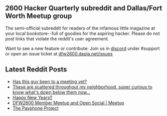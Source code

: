 ## 2600 Hacker Quarterly subreddit and Dallas/Fort Worth Meetup group
The semi-official subreddit for readers of the infamous little magazine at your local bookstore--full of goodies for the aspiring hacker. Please do not post links that violate the reddit's user agreement.

Want to see a new feature or contribute: 
Join us in [discord](https://dfw2600.dapla.net/chat) under #support or open an issue ticket at [dfw2600.dapla.net/issues](https://dfw2600.dapla.net/issues)

## Latest Reddit Posts
<!-- BLOG-POST-LIST:START -->
- [Has this guy been to a meeting yet?](https://www.reddit.com/r/2600/comments/rw9uw2/has_this_guy_been_to_a_meeting_yet/)
- [These are scattered throughout my neighborhood, super curious to know what's down below them now...](https://www.reddit.com/r/2600/comments/rtm2yk/these_are_scattered_throughout_my_neighborhood/)
- [Happy New Years!!](https://www.reddit.com/r/2600/comments/rtehy2/happy_new_years/)
- [DFW2600 Member Meetup and Open Social | Meetup](https://www.reddit.com/r/2600/comments/rszvcp/dfw2600_member_meetup_and_open_social_meetup/)
- [The Payphone Project](https://www.reddit.com/r/2600/comments/rspfkw/the_payphone_project/)
<!-- BLOG-POST-LIST:END -->
